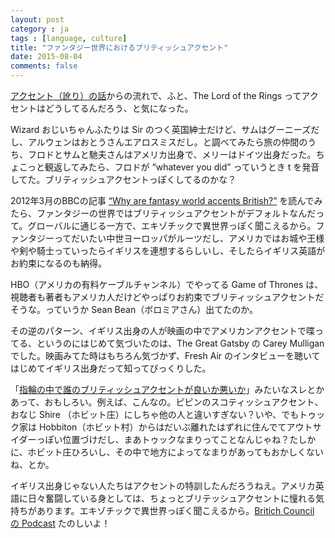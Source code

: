 ```yaml
---
layout: post
category : ja
tags : [language, culture]
title: "ファンタジー世界におけるブリティッシュアクセント"
date: 2015-08-04
comments: false
---
```


[アクセント（訛り）の話](/2015/07/23-upspeak.html)からの流れで、ふと、The Lord of the Rings ってアクセントはどうしてるんだろう、と気になった。

Wizard おじいちゃんふたりは Sir のつく英国紳士だけど、サムはグーニーズだし、アルウェンはおとうさんエアロスミスだし。と調べてみたら旅の仲間のうち、フロドとサムと馳夫さんはアメリカ出身で、メリーはドイツ出身だった。ちょこっと観返してみたら、フロドが “whatever you did” っていうとき t を発音してた。ブリティッシュアクセントっぽくしてるのかな？

2012年3月のBBCの記事 [“Why are fantasy world accents British?”](http://www.bbc.com/news/magazine-17554816) を読んでみたら、ファンタジーの世界ではブリティッシュアクセントがデフォルトなんだって。グローバルに通じる一方で、エキゾチックで異世界っぽく聞こえるから。ファンタジーってだいたい中世ヨーロッパがルーツだし、アメリカではお城や王様や剣や騎士っていったらイギリスを連想するらしいし、そしたらイギリス英語がお約束になるのも納得。

HBO（アメリカの有料ケーブルチャンネル）でやってる Game of Thrones は、視聴者も著者もアメリカ人だけどやっぱりお約束でブリティッシュアクセントだそうな。っていうか Sean Bean（ボロミアさん）出てたのか。

その逆のパターン、イギリス出身の人が映画の中でアメリカンアクセントで喋ってる、というのにはじめて気づいたのは、The Great Gatsby の Carey Mulligan でした。映画みてた時はもちろん気づかず、Fresh Air のインタビューを聴いてはじめてイギリス出身だって知ってびっくりした。

「[指輪の中で誰のブリティッシュアクセントが良いか悪いか](http://boards.straightdope.com/sdmb/showthread.php?t=232407)」みたいなスレとかあって、おもしろい。例えば、こんなの。ピピンのスコティッシュアクセント、おなじ Shire （ホビット庄）にしちゃ他の人と違いすぎない？いや、でもトゥック家は Hobbiton（ホビット村）からはだいぶ離れたはずれに住んでてアウトサイダーっぽい位置づけだし、まあトゥックなまりってことなんじゃね？たしかに、ホビット庄ひろいし、その中で地方によってなまりがあってもおかしくないね、とか。

イギリス出身じゃない人たちはアクセントの特訓したんだろうねえ。アメリカ英語に日々奮闘している身としては、ちょっとブリテッシュアクセントに憧れる気持ちがあります。エキゾチックで異世界っぽく聞こえるから。[Britich Council の Podcast](https://learnenglish.britishcouncil.org/en/elementary-podcasts) たのしいよ！

